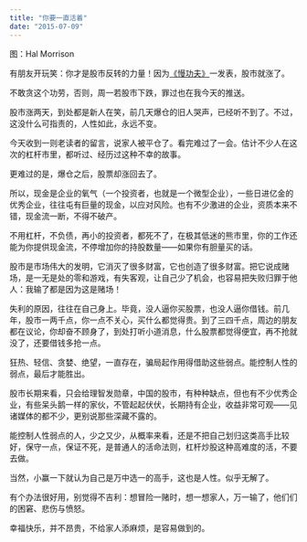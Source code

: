 ```yaml
---
title: "你要一直活着"
date: "2015-07-09"
---
```


图：Hal Morrison

有朋友开玩笑：你才是股市反转的力量！因为[《慢功夫》](http://mp.weixin.qq.com/s?__biz=MjM5NDU0Mjk2MQ==&mid=208448855&idx=1&sn=592520f663c1762d178b669e79480b88&scene=21#wechat_redirect)一发表，股市就涨了。

不敢贪这个功劳，否则，周一若股市下跌，罪过也在我今天的推送。

股市涨两天，到处都是新人在笑，前几天爆仓的旧人哭声，已经听不到了。不过，这没什么可指责的，人性如此，永远不变。

今天收到一则老读者的留言，说家人被平仓了。看完难过了一会。估计不少人在这次的杠杆市里，都听过、经历过这种不幸的故事。

更难过的是，爆仓之后，股票却涨回去了。

所以，现金是企业的氧气（一个投资者，也就是一个微型企业），一些日进亿金的优秀企业，往往屯有巨量的现金，以应对风险。也有不少激进的企业，资质本来不错，现金流一断，不得不破产。

不用杠杆，不负债，再小的投资者，都死不了，在极其低迷的熊市里，你的工作还能为你提供现金流，不停增加你的持股数量——如果你有胆量买的话。

股市是市场伟大的发明，它消灭了很多财富，它也创造了很多财富。把它说成赌场，是一无是处的零和游戏，有失客观，让自己少了机会，也容易把失败归罪于他人：我输了都是因为这是赌场！

失利的原因，往往在自己身上。毕竟，没人逼你买股票，也没人逼你借钱。前几年，股市一两千点，你一点不关心，买什么都觉得贵。到了三四千点，周边的朋友都在议论，你却奋不顾身了，到处打听小道消息，什么股票都觉得便宜，再不抢就没了，还要借钱多抢一点。

狂热、轻信、贪婪、绝望，一直存在，骗局起作用得借助这些弱点。能控制人性的弱点，最后才能胜出。

股市长期来看，只会给理智发勋章，中国的股市，有种种缺点，但也有不少优秀企业，有些呆头鹅一样的家伙，不管起起伏伏，长期持有企业，收益非常可观——见诸媒体的都不少，更别说那些深藏不露的。

能控制人性弱点的人，少之又少，从概率来看，还是不把自己划归这类高手比较好，保守一点，保证不死，是普通人的活命法则，杠杆炒股这种高难度的活，不要去做。

当然，小赢一下就认为自己是万中选一的高手，这也是人性。似乎无解了。

有个办法很好用，别觉得不吉利：想冒险一赌时，想一想家人，万一输了，他们们的困窘、悲伤与愤怒。

幸福快乐，并不昂贵，不给家人添麻烦，是容易做到的。
